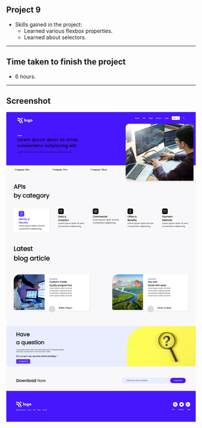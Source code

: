 ## Project 9
- Skills gained in the project:
    - Learned various flexbox properties.
    - Learned about selectors.
***
## Time taken to finish the project
- 6 hours.
***
## Screenshot
![No image found](./images/project9.png)